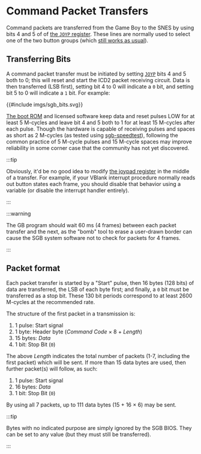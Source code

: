 # Command Packet Transfers

Command packets are transferred from the Game Boy to the SNES by using bits 4 and 5 of of [the `JOYP` register][JOYP].
These lines are normally used to select one of the two button groups (which [still works as usual][JOYP]).

## Transferring Bits

A command packet transfer must be initiated by setting [`JOYP`][JOYP] bits 4 and 5 both to 0; this will reset and start the ICD2 packet receiving circuit.
Data is then transferred (LSB first), setting bit 4 to 0 will indicate a `0` bit, and setting bit 5 to 0 will indicate a `1` bit.
For example:

{{#include imgs/sgb_bits.svg}}

[The boot ROM](<#Super Game Boy (SGB, SGB2)>) and licensed software keep data and reset pulses LOW for at least 5 M-cycles and leave bit 4 and 5 both to 1 for at least 15 M-cycles after each pulse.
Though the hardware is capable of receiving pulses and spaces as short as 2 M-cycles (as tested using [sgb-speedtest]), following the common practice of 5 M-cycle pulses and 15 M-cycle spaces may improve reliability in some corner case that the community has not yet discovered.

:::tip

Obviously, it'd be no good idea to modify [the joypad register][JOYP] in the middle of a transfer.
For example, if your VBlank interrupt procedure normally reads out button states each frame, you should disable that behavior using a variable (or disable the interrupt handler entirely).

:::

:::warning

The GB program should wait 60 ms (4 frames) between each packet transfer and the next, as the "bomb" tool to erase a user-drawn border can cause the SGB system software not to check for packets for 4 frames.

:::

## Packet format

Each packet transfer is started by a "Start" pulse, then 16 bytes (128 bits) of data are transferred, the LSB of each byte first; and finally, a `0` bit must be transferred as a stop bit.
These 130 bit periods correspond to at least 2600 M-cycles at the recommended rate.

The structure of the first packet in a transmission is:

1. 1 pulse: Start signal
2. 1 byte: Header byte (<var>Command Code</var> × 8 + <var>Length</var>)
3. 15 bytes: <var>Data</var>
4. 1 bit: Stop Bit (`0`)

The above <var>Length</var> indicates the total number of packets (1-7, including the first packet) which will be sent.
If more than 15 data bytes are used, then further packet(s) will follow, as such:

1. 1 pulse: Start signal
2. 16 bytes: <var>Data</var>
3. 1 bit: Stop Bit (`0`)

By using all 7 packets, up to 111 data bytes (15 + 16 × 6) may be sent.

:::tip

Bytes with no indicated purpose are simply ignored by the SGB BIOS.
They can be set to any value (but they must still be transferred).

:::

[JOYP]: <#FF00 — P1/JOYP: Joypad>
[sgb-speedtest]: https://github.com/gb-archive/sgb-speedtest
